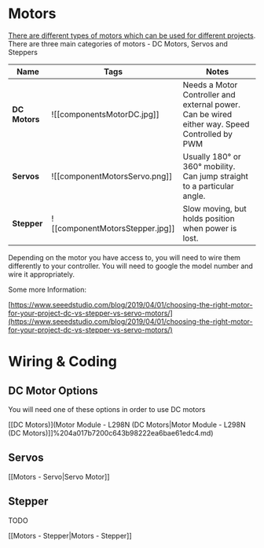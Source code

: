 # Motors

[There are different types of motors which can be used for different projects](https://www.google.com/url?q=https%3A%2F%2Flearn.sparkfun.com%2Ftutorials%2Fmotors-and-selecting-the-right-one&sa=D&sntz=1&usg=AFQjCNEUPlpTwx9lqZL46oPp61ErnwjNeA). There are three main categories of motors - DC Motors, Servos and Steppers

| **Name**      | **Tags**                        | **Notes**                                                                                     |
| ------------- | ------------------------------- | --------------------------------------------------------------------------------------------- |
| **DC Motors** | ![[componentsMotorDC.jpg]]      | Needs a Motor Controller and external power. Can be wired either way. Speed Controlled by PWM |
| **Servos**    | ![[componentMotorsServo.png]]   | Usually 180° or 360° mobility. Can jump straight to a particular angle.                       |
| **Stepper**   | ![[componentMotorsStepper.jpg]] | Slow moving, but holds position when power is lost.                                           |

Depending on the motor you have access to, you will need to wire them differently to your controller. You will need to google the model number and wire it appropriately.

Some more Information: 

[https://www.seeedstudio.com/blog/2019/04/01/choosing-the-right-motor-for-your-project-dc-vs-stepper-vs-servo-motors/](https://www.seeedstudio.com/blog/2019/04/01/choosing-the-right-motor-for-your-project-dc-vs-stepper-vs-servo-motors/)

# Wiring & Coding

## DC Motor Options

You will need one of these options in order to use DC motors

[[DC Motors)](Motor Module - L298N (DC Motors|Motor Module - L298N (DC Motors)]]%204a017b7200c643b98222ea6bae61edc4.md)

## Servos

[[Motors - Servo|Servo Motor]]

## Stepper

TODO

[[Motors - Stepper|Motors - Stepper]]